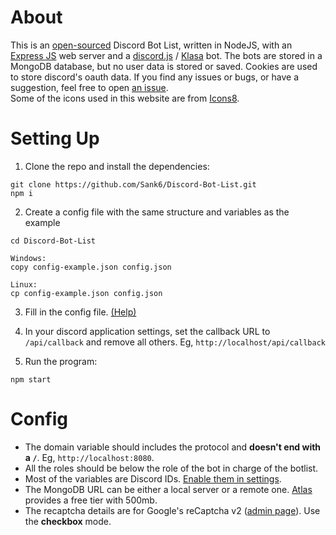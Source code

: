 # About
This is an [open-sourced](https://github.com/Sank6/Discord-Bot-List) Discord Bot List, written in NodeJS, with an [Express JS](https://expressjs.com/) web server and a [discord.js](https://discord.js.org/#/) / [Klasa](https://klasa.js.org/) bot. The bots are stored in a MongoDB database, but no user data is stored or saved. Cookies are used to store discord's oauth data. If you find any issues or bugs, or have a suggestion, feel free to open [an issue](https://github.com/Sank6/Discord-Bot-List/issues).  
Some of the icons used in this website are from [Icons8](https://icons8.com/).


# Setting Up
1. Clone the repo and install the dependencies:
```shell
git clone https://github.com/Sank6/Discord-Bot-List.git
npm i
```

2. Create a config file with the same structure and variables as the example
```shell
cd Discord-Bot-List
```

```shell
Windows:
copy config-example.json config.json

Linux:
cp config-example.json config.json
```

3. Fill in the config file. [(Help)](#config)

4. In your discord application settings, set the callback URL to `/api/callback` and remove all others. Eg, `http://localhost/api/callback`

5. Run the program:
```shell
npm start
```


# Config
 - The domain variable should includes the protocol and **doesn't end with a `/`**. Eg, `http://localhost:8080`.
 - All the roles should be below the role of the bot in charge of the botlist.
 - Most of the variables are Discord IDs. [Enable them in settings](https://support.discord.com/hc/en-us/articles/206346498-Where-can-I-find-my-User-Server-Message-ID-).
 - The MongoDB URL can be either a local server or a remote one. [Atlas](https://www.mongodb.com/cloud/atlas) provides a free tier with 500mb.
 - The recaptcha details are for Google's reCaptcha v2 ([admin page](https://www.google.com/recaptcha/admin)). Use the **checkbox** mode.